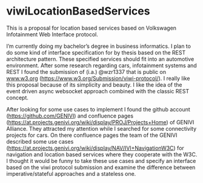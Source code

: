 # viwiLocationBasedServices
This is a proposal for location based services based on Volkswagen Infotainment Web Interface protocol.

I’m currently doing my bachelor’s degree in business informatics. I plan to do some kind of interface specification for by thesis based on the REST architecture pattern. These specified services should fit into an automotive environment. After some research regarding cars, infotainment systems and REST I found the submission of (i.a.) @wzr1337 that is public on www.w3.org (https://www.w3.org/Submission/viwi-protocol/). I really like this proposal because of its simplicity and beauty. I like the idea of the event driven async websocket approach combined with the classic REST concept.

After looking for some use cases to implement I found the github account (https://github.com/GENIVI) and confluence pages (https://at.projects.genivi.org/wiki/display/PROJ/Projects+Home) of GENIVI Alliance. They attracted my attention while I searched for some connectivity projects for cars.
On there confluence pages the team of the GENIVI described some use cases (https://at.projects.genivi.org/wiki/display/NAV/IVI+NavigationW3C) for navigation and location based services where they cooperate with the W3C. I thought it would be funny to take these use cases and specify an interface based on the viwi protocol submission and examine the difference between imperative/stateful approaches and a stateless one.
